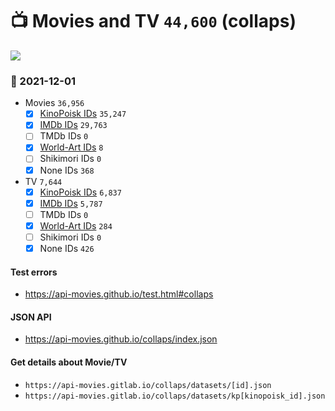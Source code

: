 # :tv: Movies and TV `44,600` (collaps)

<a href="https://API-Movies.github.io"><img src="https://API-Movies.github.io/banner.png?cache"></a>

### :date: 2021-12-01
- Movies `36,956`
  - [x] <a href="https://API-Movies.github.io/collaps/movie_kinopoisk_ids.json">KinoPoisk IDs</a> `35,247`
  - [x] <a href="https://API-Movies.github.io/collaps/movie_imdb_ids.json">IMDb IDs</a> `29,763`
  - [ ] TMDb IDs `0`
  - [x] <a href="https://API-Movies.github.io/collaps/movie_world_art_ids.json">World-Art IDs</a> `8`
  - [ ] Shikimori IDs `0`
  - [x] None IDs `368`
- TV `7,644`
  - [x] <a href="https://API-Movies.github.io/collaps/tv_kinopoisk_ids.json">KinoPoisk IDs</a> `6,837`
  - [x] <a href="https://API-Movies.github.io/collaps/tv_imdb_ids.json">IMDb IDs</a> `5,787`
  - [ ] TMDb IDs `0`
  - [x] <a href="https://API-Movies.github.io/collaps/tv_world_art_ids.json">World-Art IDs</a> `284`
  - [ ] Shikimori IDs `0`
  - [x] None IDs `426`
#### Test errors
- <a href='https://api-movies.github.io/test.html#collaps'>https://api-movies.github.io/test.html#collaps</a>
#### JSON API
- <a href='https://api-movies.github.io/collaps/index.json'>https://api-movies.github.io/collaps/index.json</a>
#### Get details about Movie/TV
- `https://api-movies.gitlab.io/collaps/datasets/[id].json`
- `https://api-movies.gitlab.io/collaps/datasets/kp[kinopoisk_id].json`
